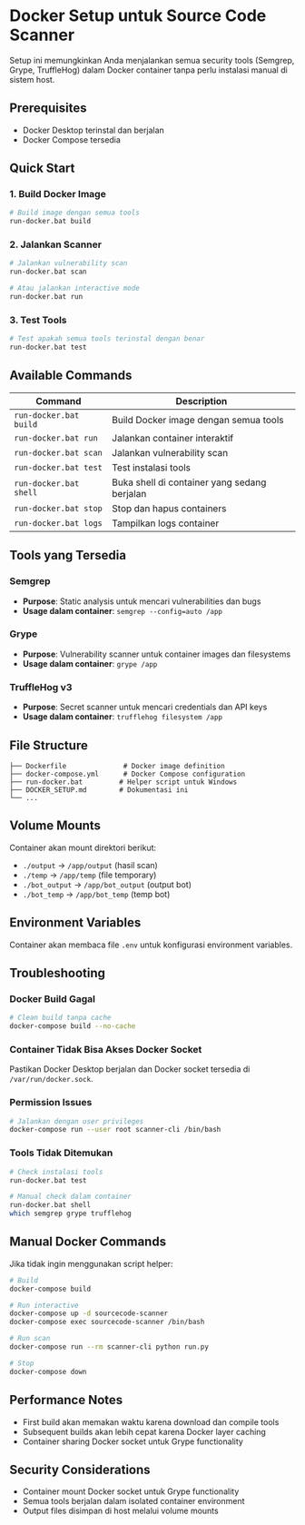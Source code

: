 # Docker Setup untuk Source Code Scanner

Setup ini memungkinkan Anda menjalankan semua security tools (Semgrep, Grype, TruffleHog) dalam Docker container tanpa perlu instalasi manual di sistem host.

## Prerequisites

- Docker Desktop terinstal dan berjalan
- Docker Compose tersedia

## Quick Start

### 1. Build Docker Image
```bash
# Build image dengan semua tools
run-docker.bat build
```

### 2. Jalankan Scanner
```bash
# Jalankan vulnerability scan
run-docker.bat scan

# Atau jalankan interactive mode
run-docker.bat run
```

### 3. Test Tools
```bash
# Test apakah semua tools terinstal dengan benar
run-docker.bat test
```

## Available Commands

| Command | Description |
|---------|-------------|
| `run-docker.bat build` | Build Docker image dengan semua tools |
| `run-docker.bat run` | Jalankan container interaktif |
| `run-docker.bat scan` | Jalankan vulnerability scan |
| `run-docker.bat test` | Test instalasi tools |
| `run-docker.bat shell` | Buka shell di container yang sedang berjalan |
| `run-docker.bat stop` | Stop dan hapus containers |
| `run-docker.bat logs` | Tampilkan logs container |

## Tools yang Tersedia

### Semgrep
- **Purpose**: Static analysis untuk mencari vulnerabilities dan bugs
- **Usage dalam container**: `semgrep --config=auto /app`

### Grype
- **Purpose**: Vulnerability scanner untuk container images dan filesystems
- **Usage dalam container**: `grype /app`

### TruffleHog v3
- **Purpose**: Secret scanner untuk mencari credentials dan API keys
- **Usage dalam container**: `trufflehog filesystem /app`

## File Structure

```
├── Dockerfile              # Docker image definition
├── docker-compose.yml      # Docker Compose configuration
├── run-docker.bat         # Helper script untuk Windows
├── DOCKER_SETUP.md        # Dokumentasi ini
└── ...
```

## Volume Mounts

Container akan mount direktori berikut:
- `./output` → `/app/output` (hasil scan)
- `./temp` → `/app/temp` (file temporary)
- `./bot_output` → `/app/bot_output` (output bot)
- `./bot_temp` → `/app/bot_temp` (temp bot)

## Environment Variables

Container akan membaca file `.env` untuk konfigurasi environment variables.

## Troubleshooting

### Docker Build Gagal
```bash
# Clean build tanpa cache
docker-compose build --no-cache
```

### Container Tidak Bisa Akses Docker Socket
Pastikan Docker Desktop berjalan dan Docker socket tersedia di `/var/run/docker.sock`.

### Permission Issues
```bash
# Jalankan dengan user privileges
docker-compose run --user root scanner-cli /bin/bash
```

### Tools Tidak Ditemukan
```bash
# Check instalasi tools
run-docker.bat test

# Manual check dalam container
run-docker.bat shell
which semgrep grype trufflehog
```

## Manual Docker Commands

Jika tidak ingin menggunakan script helper:

```bash
# Build
docker-compose build

# Run interactive
docker-compose up -d sourcecode-scanner
docker-compose exec sourcecode-scanner /bin/bash

# Run scan
docker-compose run --rm scanner-cli python run.py

# Stop
docker-compose down
```

## Performance Notes

- First build akan memakan waktu karena download dan compile tools
- Subsequent builds akan lebih cepat karena Docker layer caching
- Container sharing Docker socket untuk Grype functionality

## Security Considerations

- Container mount Docker socket untuk Grype functionality
- Semua tools berjalan dalam isolated container environment
- Output files disimpan di host melalui volume mounts